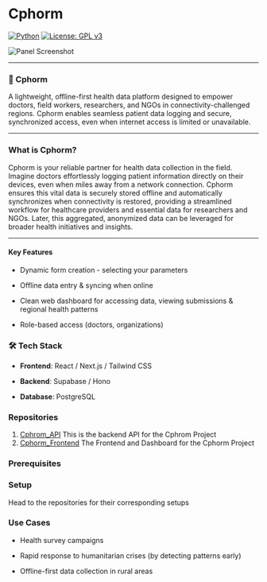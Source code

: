 # Cphorm
[![Python](https://img.shields.io/badge/python-3.10-blue.svg)](https://www.python.org/)
[![License: GPL v3](https://img.shields.io/badge/License-GPLv3-blue.svg)](LICENSE)


![Panel Screenshot](utiles/Panel.png)


---

### 🧬 Cphorm

A lightweight, offline-first health data platform designed to empower doctors, field workers, researchers, and NGOs in connectivity-challenged regions. Cphorm enables seamless patient data logging and secure, synchronized access, even when internet access is limited or unavailable.

---

### What is Cphorm?

Cphorm is your reliable partner for health data collection in the field. Imagine doctors effortlessly logging patient information directly on their devices, even when miles away from a network connection. Cphorm ensures this vital data is securely stored offline and automatically synchronizes when connectivity is restored, providing a streamlined workflow for healthcare providers and essential data for researchers and NGOs. Later, this aggregated, anonymized data can be leveraged for broader health initiatives and insights.

---

#### Key Features

* Dynamic form creation - selecting your parameters 

* Offline data entry & syncing when online

* Clean web dashboard for accessing data, viewing submissions & regional health patterns 

* Role-based access (doctors, organizations)

### 🛠️ Tech Stack
* __Frontend__: React / Next.js / Tailwind CSS

* __Backend__: Supabase / Hono 

* __Database__: PostgreSQL


###  Repositories 
1. [Cphrom_API](https://github.com/STACK-42/Cphorm_be) This is the backend API for the Cphrom Project
2. [Cphorm_Frontend](https://github.com/STACK-42/Cphorm-Frontend.git) The Frontend and Dashboard for the Cphorm Project

### Prerequisites


### Setup
Head to the repositories for their corresponding setups 

###  Use Cases

- Health survey campaigns

- Rapid response to humanitarian crises (by detecting patterns early)

- Offline-first data collection in rural areas